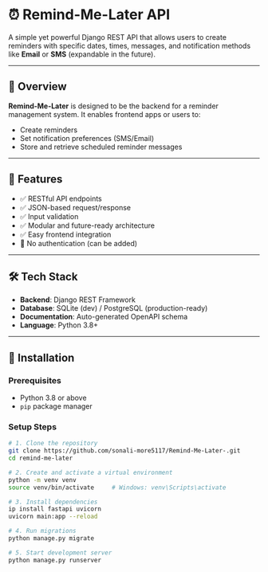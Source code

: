 # ⏰ Remind-Me-Later API

A simple yet powerful Django REST API that allows users to create reminders with specific dates, times, messages, and notification methods like **Email** or **SMS** (expandable in the future).

---

## 📝 Overview

**Remind-Me-Later** is designed to be the backend for a reminder management system. It enables frontend apps or users to:

- Create reminders
- Set notification preferences (SMS/Email)
- Store and retrieve scheduled reminder messages

---

## 🚀 Features

- ✅ RESTful API endpoints
- ✅ JSON-based request/response
- ✅ Input validation
- ✅ Modular and future-ready architecture
- ✅ Easy frontend integration
- 🚫 No authentication (can be added)

---

## 🛠️ Tech Stack

- **Backend**: Django REST Framework
- **Database**: SQLite (dev) / PostgreSQL (production-ready)
- **Documentation**: Auto-generated OpenAPI schema
- **Language**: Python 3.8+

---

## 🔧 Installation

### Prerequisites

- Python 3.8 or above
- `pip` package manager

### Setup Steps

```bash
# 1. Clone the repository
git clone https://github.com/sonali-more5117/Remind-Me-Later-.git
cd remind-me-later

# 2. Create and activate a virtual environment
python -m venv venv
source venv/bin/activate     # Windows: venv\Scripts\activate

# 3. Install dependencies
ip install fastapi uvicorn
uvicorn main:app --reload

# 4. Run migrations
python manage.py migrate

# 5. Start development server
python manage.py runserver
